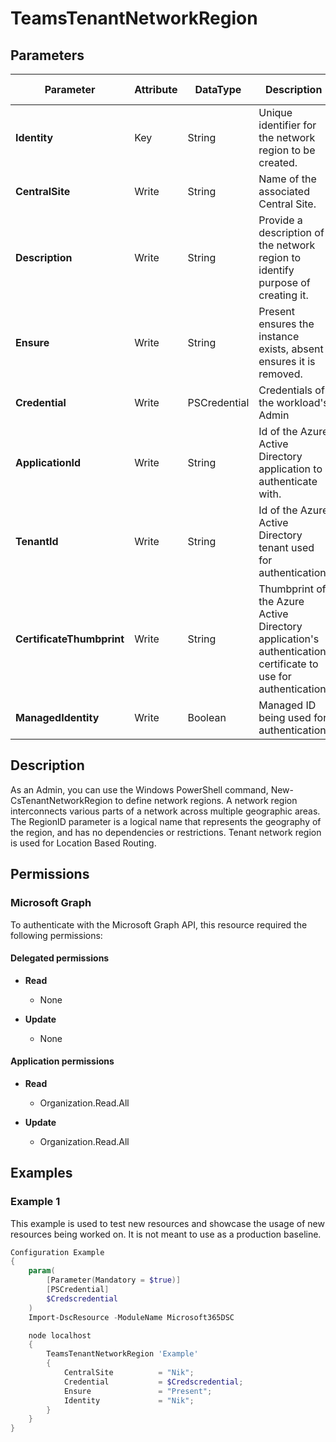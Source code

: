 ﻿# TeamsTenantNetworkRegion

## Parameters

| Parameter | Attribute | DataType | Description | Allowed Values |
| --- | --- | --- | --- | --- |
| **Identity** | Key | String | Unique identifier for the network region to be created. | |
| **CentralSite** | Write | String | Name of the associated Central Site. | |
| **Description** | Write | String | Provide a description of the network region to identify purpose of creating it. | |
| **Ensure** | Write | String | Present ensures the instance exists, absent ensures it is removed. | `Present`, `Absent` |
| **Credential** | Write | PSCredential | Credentials of the workload's Admin | |
| **ApplicationId** | Write | String | Id of the Azure Active Directory application to authenticate with. | |
| **TenantId** | Write | String | Id of the Azure Active Directory tenant used for authentication. | |
| **CertificateThumbprint** | Write | String | Thumbprint of the Azure Active Directory application's authentication certificate to use for authentication. | |
| **ManagedIdentity** | Write | Boolean | Managed ID being used for authentication. | |


## Description

As an Admin, you can use the Windows PowerShell command, New-CsTenantNetworkRegion to define network regions. A network region interconnects various parts of a network across multiple geographic areas. The RegionID parameter is a logical name that represents the geography of the region, and has no dependencies or restrictions. Tenant network region is used for Location Based Routing.

## Permissions

### Microsoft Graph

To authenticate with the Microsoft Graph API, this resource required the following permissions:

#### Delegated permissions

- **Read**

    - None

- **Update**

    - None

#### Application permissions

- **Read**

    - Organization.Read.All

- **Update**

    - Organization.Read.All

## Examples

### Example 1

This example is used to test new resources and showcase the usage of new resources being worked on.
It is not meant to use as a production baseline.

```powershell
Configuration Example
{
    param(
        [Parameter(Mandatory = $true)]
        [PSCredential]
        $Credscredential
    )
    Import-DscResource -ModuleName Microsoft365DSC

    node localhost
    {
        TeamsTenantNetworkRegion 'Example'
        {
            CentralSite          = "Nik";
            Credential           = $Credscredential;
            Ensure               = "Present";
            Identity             = "Nik";
        }
    }
}
```

